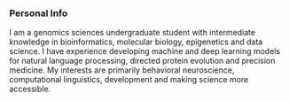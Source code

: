 ### Personal Info

I am a genomics sciences undergraduate student with intermediate knowledge in bioinformatics, molecular biology, epigenetics and data science. I have experience developing machine and deep learning models for natural language processing, directed protein evolution and precision medicine. My interests are primarily behavioral neuroscience, computational linguistics, development and making science more accessible.

